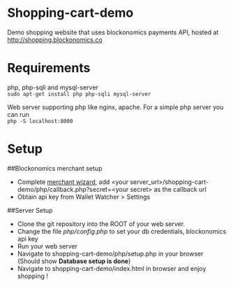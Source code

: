 # Shopping-cart-demo
Demo shopping website that uses blockonomics payments API, hosted at http://shopping.blockonomics.co 

# Requirements
php, php-sqli and mysql-server   
`sudo apt-get install php php-sqli mysql-server`      

Web server supporting php like nginx, apache. For a simple php server you can run      
`php -S localhost:8000`


# Setup

##Blockonomics merchant setup 
* Complete [merchant wizard](https://www.blockonomics.co/views/merchants_get_started.html), add &lt;your server_url&gt;/shopping-cart-demo/php/callback.php?secret=&lt;your secret&gt; as the callback url
* Obtain api key from Wallet Watcher > Settings

##Server Setup
* Clone the git repository into the ROOT of your web server.
* Change the file *php/config.php* to set your db credentials, blockonomics api key 
* Run your web server
* Navigate to shopping-cart-demo/php/setup.php in your browser (Should show __Database setup is done__)
* Navigate to shopping-cart-demo/index.html in browser and enjoy shopping !

